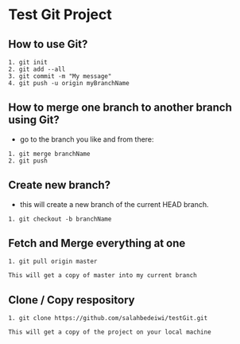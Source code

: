 # Test Git Project

## How to use Git?
```
1. git init
2. git add --all
3. git commit -m "My message"
4. git push -u origin myBranchName
```
## How to merge one branch to another branch using Git?

- go to the branch you like and from there:
```
1. git merge branchName
2. git push
```

## Create new branch?

- this will create a new branch of the current HEAD branch.

```
1. git checkout -b branchName
```

## Fetch and Merge everything at one

```
1. git pull origin master

This will get a copy of master into my current branch
```

## Clone / Copy respository

```
1. git clone https://github.com/salahbedeiwi/testGit.git

This will get a copy of the project on your local machine
```
